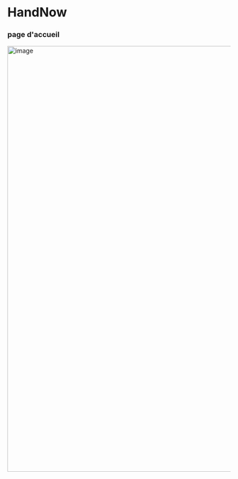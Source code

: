 # HandNow
### page d'accueil

<img width="960" alt="image" src="https://github.com/jewathe/HandNow/assets/89857594/a12b2363-734c-4215-a6ca-483278e189d9">
